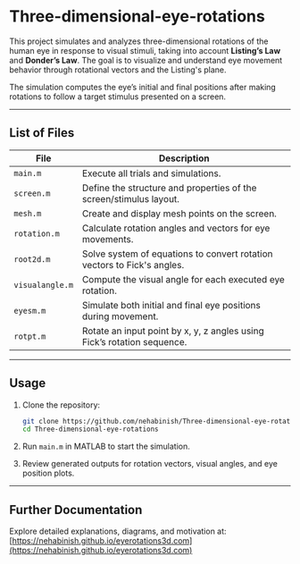 # Three-dimensional-eye-rotations

This project simulates and analyzes three-dimensional rotations of the human eye in response to visual stimuli, taking into account **Listing’s Law** and **Donder’s Law**. The goal is to visualize and understand eye movement behavior through rotational vectors and the Listing's plane.

The simulation computes the eye’s initial and final positions after making rotations to follow a target stimulus presented on a screen.

---

## List of Files

| File           | Description                                                                 |
|----------------|-----------------------------------------------------------------------------|
| `main.m`       | Execute all trials and simulations.                                         |
| `screen.m`     | Define the structure and properties of the screen/stimulus layout.          |
| `mesh.m`       | Create and display mesh points on the screen.                               |
| `rotation.m`   | Calculate rotation angles and vectors for eye movements.                    |
| `root2d.m`     | Solve system of equations to convert rotation vectors to Fick's angles.     |
| `visualangle.m`| Compute the visual angle for each executed eye rotation.                    |
| `eyesm.m`      | Simulate both initial and final eye positions during movement.              |
| `rotpt.m`      | Rotate an input point by x, y, z angles using Fick’s rotation sequence.     |

---

## Usage

1. Clone the repository:
   ```bash
   git clone https://github.com/nehabinish/Three-dimensional-eye-rotations.git
   cd Three-dimensional-eye-rotations
   ```

2. Run `main.m` in MATLAB to start the simulation.

3. Review generated outputs for rotation vectors, visual angles, and eye position plots.

---

## Further Documentation

Explore detailed explanations, diagrams, and motivation at:
[https://nehabinish.github.io/eyerotations3d.com](https://nehabinish.github.io/eyerotations3d.com)

